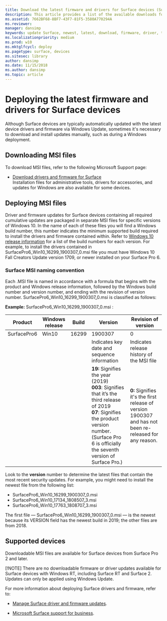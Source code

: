 ```yaml
---
title: Download the latest firmware and drivers for Surface devices (Surface)
description: This article provides a list of the available downloads for Surface devices and links to download the drivers and firmware for your device.
ms.assetid: 7662BF68-8BF7-43F7-81F5-3580A770294A
ms.reviewer: 
manager: dansimp
keywords: update Surface, newest, latest, download, firmware, driver, tablet, hardware, device
ms.localizationpriority: medium
ms.prod: w10
ms.mktglfcycl: deploy
ms.pagetype: surface, devices
ms.sitesec: library
author: dansimp
ms.date: 11/15/2018
ms.author: dansimp
ms.topic: article
---
```


# Deploying the latest firmware and drivers for Surface devices
Although Surface devices are typically automatically updated with the latest device drivers and firmware via Windows Update, sometimes it's necessary to download and install updates manually, such as during a Windows deployment. 

## Downloading MSI files
To download MSI files, refer to the following Microsoft Support page:
 
- [Download drivers and firmware for Surface](https://support.microsoft.com/help/4023482/surface-download-drivers-and-firmware-for-surface)<br>
Installation files for administrative tools, drivers for accessories, and updates for Windows are also available for some devices.

## Deploying MSI files
Driver and firmware updates for Surface devices containing all required cumulative updates are packaged in separate MSI files for specific versions of Windows 10. 
In the name of each of these files you will find a Windows build number, this number indicates the minimum supported build required to install the drivers and firmware contained within. Refer to [Windows 10 release information](https://docs.microsoft.com/windows/windows-10/release-information) for a list of the build numbers for each version. For example, to install the drivers contained in SurfacePro6_Win10_16299_1900307_0.msi file you must have Windows 10 Fall Creators Update version 1709, or newer installed on your Surface Pro 6.


### Surface MSI naming convention
Each .MSI file is named in accordance with a formula that begins with the product and Windows release information, followed by the Windows build  number and version number, and ending with the revision of version number.  SurfacePro6_Win10_16299_1900307_0.msi is classified as follows:

**Example:**
SurfacePro6_Win10_16299_1900307_0.msi :

| Product     | Windows release | Build | Version |  Revision of version |
| --- | --- | --- | --- | --- |
| SurfacePro6 | Win10  | 16299  | 1900307 | 0  |
|       |      |       | Indicates key date and sequence information  | Indicates release history of the MSI file   |
|      |        |     | **19:** Signifies the year (2019)<br>**003**: Signifies that it’s the third release of 2019<br>**07**: Signifies the product version number. (Surface Pro 6 is officially the seventh version of Surface Pro.) | **0:** Signifies it's the first release of version 1900307 and has not been re-released for any reason. |

Look to the **version** number to determine the latest files that contain the most recent security updates.  For example, you might need to install the newest file from the following list:


- SurfacePro6_Win10_16299_1900307_0.msi
- SurfacePro6_Win10_17134_1808507_3.msi
- SurfacePro6_Win10_17763_1808707_3.msi

The first file —  SurfacePro6_Win10_16299_1900307_0.msi  —  is the newest because its VERSION field has the newest build in 2019; the other files are from 2018.

## Supported devices
Downloadable MSI files are available for Surface devices from Surface Pro 2 and later. 


[!NOTE]
There are no downloadable firmware or driver updates available for Surface devices with Windows RT, including Surface RT and Surface 2. Updates can only be applied using Windows Update.

For more information about deploying Surface drivers and firmware, refer to:

- [Manage Surface driver and firmware updates](https://docs.microsoft.com/surface/manage-surface-pro-3-firmware-updates).

- [Microsoft Surface support for business](https://www.microsoft.com/surface/support/business).


 





